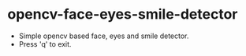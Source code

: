 # opencv-face-eyes-smile-detector

- Simple opencv based face, eyes and smile detector.
- Press 'q' to exit.
